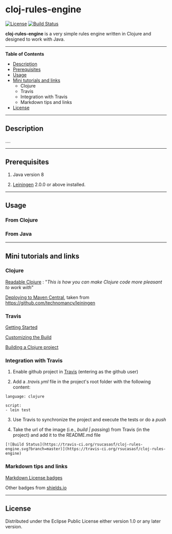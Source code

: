 # cloj-rules-engine

[![License](https://img.shields.io/badge/License-EPL%201.0-red.svg)](https://opensource.org/licenses/EPL-1.0)
[![Build Status](https://travis-ci.org/rsucasasf/cloj-rules-engine.svg?branch=master)](https://travis-ci.org/rsucasasf/cloj-rules-engine)

**cloj-rules-engine** is a very simple rules engine written in Clojure and designed to work with Java.

-----------------------

**Table of Contents**

- [Description](#description)
- [Prerequisites](#prerequisites)
- [Usage](#usage)
- [Mini tutorials and links](#mini-tutorials-and-links)
  - Clojure
  - Travis
  - Integration with Travis
  - Markdown tips and links
- [License](#license)

-----------------------

## Description

....

-----------------------

## Prerequisites

1. Java version 8

2. [Leiningen][] 2.0.0 or above installed.

[leiningen]: https://github.com/technomancy/leiningen

-----------------------

## Usage

### From Clojure


### From Java

-----------------------

## Mini tutorials and links

### Clojure
[Readable Clojure](http://tonsky.me/blog/readable-clojure/) : "*This is how you can make Clojure code more pleasant to work with*"

[Deploying to Maven Central](DEPLOY.md), taken from https://github.com/technomancy/leiningen

### Travis

[Getting Started](https://docs.travis-ci.com/user/getting-started/)

[Customizing the Build](https://docs.travis-ci.com/user/customizing-the-build/)

[Building a Clojure project](https://docs.travis-ci.com/user/languages/clojure/)

### Integration with Travis

1. Enable github project in [Travis](https://travis-ci.org/profile) (entering as the github user)

2. Add a *.travis.yml* file in the project's root folder with the following content:

```
language: clojure

script:
- lein test
```

3. Use Travis to synchronize the project and execute the tests or do a *push*

4. Take the url of the image (i.e., *build | passing*) from Travis (in the project) and add it to the README.md file

```
[![Build Status](https://travis-ci.org/rsucasasf/cloj-rules-engine.svg?branch=master)](https://travis-ci.org/rsucasasf/cloj-rules-engine)
```

### Markdown tips and links

[Markdown License badges](https://gist.github.com/lukas-h/2a5d00690736b4c3a7ba)

Other badges from [shields.io](https://shields.io/)

-----------------------

## License

Distributed under the Eclipse Public License either version 1.0 or any later version.
